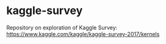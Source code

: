 # kaggle-survey
Repository on exploration of Kaggle Survey:
https://www.kaggle.com/kaggle/kaggle-survey-2017/kernels
